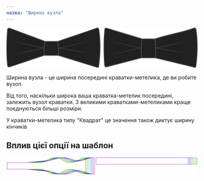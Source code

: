 ```yaml
---
назва: "Ширина вузла"
---
```


![Ширина вузла](knotwidth.svg)

Ширина вузла - це ширина посередині краватки-метелика, де ви робите вузол.

Від того, наскільки широка ваша краватка-метелик посередині, залежить вузол краватки. З великими краватками-метеликами краще поєднуються більші розміри.

<Note>

У краватки-метелика типу "Квадрат" це значення також диктує ширину кінчиків

</Note>

## Вплив цієї опції на шаблон

![На цьому зображенні показано вплив цієї опції шляхом накладання декількох варіантів, які мають різне значення для цієї опції](benjamin_knotwidth_sample.svg "Вплив цієї опції на шаблон")
